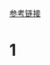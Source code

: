[参考链接](https://cmake.org/cmake/help/latest/guide/tutorial/index.html)

# 1 
<!--stackedit_data:
eyJoaXN0b3J5IjpbMTcyNzk2OTUxLC0yMzg2ODAzNDVdfQ==
-->